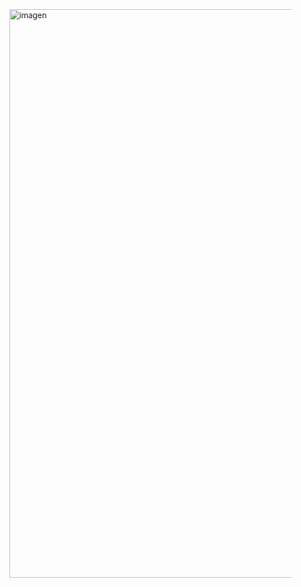 <img width="1482" height="1015" alt="imagen" src="https://github.com/user-attachments/assets/b8a59fb3-16d4-4e63-8135-d39c67ca2133" />
